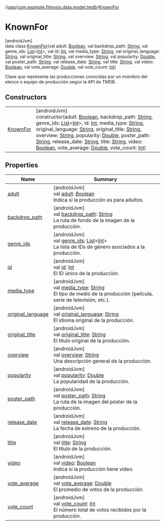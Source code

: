 //[app](../../../index.md)/[com.example.filmosis.data.model.tmdb](../index.md)/[KnownFor](index.md)

# KnownFor

[androidJvm]\
data class [KnownFor](index.md)(val adult: [Boolean](https://kotlinlang.org/api/latest/jvm/stdlib/kotlin/-boolean/index.html), val backdrop_path: [String](https://kotlinlang.org/api/latest/jvm/stdlib/kotlin/-string/index.html), val genre_ids: [List](https://kotlinlang.org/api/latest/jvm/stdlib/kotlin.collections/-list/index.html)&lt;[Int](https://kotlinlang.org/api/latest/jvm/stdlib/kotlin/-int/index.html)&gt;, val id: [Int](https://kotlinlang.org/api/latest/jvm/stdlib/kotlin/-int/index.html), val media_type: [String](https://kotlinlang.org/api/latest/jvm/stdlib/kotlin/-string/index.html), val original_language: [String](https://kotlinlang.org/api/latest/jvm/stdlib/kotlin/-string/index.html), val original_title: [String](https://kotlinlang.org/api/latest/jvm/stdlib/kotlin/-string/index.html), val overview: [String](https://kotlinlang.org/api/latest/jvm/stdlib/kotlin/-string/index.html), val popularity: [Double](https://kotlinlang.org/api/latest/jvm/stdlib/kotlin/-double/index.html), val poster_path: [String](https://kotlinlang.org/api/latest/jvm/stdlib/kotlin/-string/index.html), val release_date: [String](https://kotlinlang.org/api/latest/jvm/stdlib/kotlin/-string/index.html), val title: [String](https://kotlinlang.org/api/latest/jvm/stdlib/kotlin/-string/index.html), val video: [Boolean](https://kotlinlang.org/api/latest/jvm/stdlib/kotlin/-boolean/index.html), val vote_average: [Double](https://kotlinlang.org/api/latest/jvm/stdlib/kotlin/-double/index.html), val vote_count: [Int](https://kotlinlang.org/api/latest/jvm/stdlib/kotlin/-int/index.html))

Clase que representa las producciones conocidas por un miembro del elenco o equipo de producción según la API de TMDB.

## Constructors

| | |
|---|---|
| [KnownFor](-known-for.md) | [androidJvm]<br>constructor(adult: [Boolean](https://kotlinlang.org/api/latest/jvm/stdlib/kotlin/-boolean/index.html), backdrop_path: [String](https://kotlinlang.org/api/latest/jvm/stdlib/kotlin/-string/index.html), genre_ids: [List](https://kotlinlang.org/api/latest/jvm/stdlib/kotlin.collections/-list/index.html)&lt;[Int](https://kotlinlang.org/api/latest/jvm/stdlib/kotlin/-int/index.html)&gt;, id: [Int](https://kotlinlang.org/api/latest/jvm/stdlib/kotlin/-int/index.html), media_type: [String](https://kotlinlang.org/api/latest/jvm/stdlib/kotlin/-string/index.html), original_language: [String](https://kotlinlang.org/api/latest/jvm/stdlib/kotlin/-string/index.html), original_title: [String](https://kotlinlang.org/api/latest/jvm/stdlib/kotlin/-string/index.html), overview: [String](https://kotlinlang.org/api/latest/jvm/stdlib/kotlin/-string/index.html), popularity: [Double](https://kotlinlang.org/api/latest/jvm/stdlib/kotlin/-double/index.html), poster_path: [String](https://kotlinlang.org/api/latest/jvm/stdlib/kotlin/-string/index.html), release_date: [String](https://kotlinlang.org/api/latest/jvm/stdlib/kotlin/-string/index.html), title: [String](https://kotlinlang.org/api/latest/jvm/stdlib/kotlin/-string/index.html), video: [Boolean](https://kotlinlang.org/api/latest/jvm/stdlib/kotlin/-boolean/index.html), vote_average: [Double](https://kotlinlang.org/api/latest/jvm/stdlib/kotlin/-double/index.html), vote_count: [Int](https://kotlinlang.org/api/latest/jvm/stdlib/kotlin/-int/index.html)) |

## Properties

| Name | Summary |
|---|---|
| [adult](adult.md) | [androidJvm]<br>val [adult](adult.md): [Boolean](https://kotlinlang.org/api/latest/jvm/stdlib/kotlin/-boolean/index.html)<br>Indica si la producción es para adultos. |
| [backdrop_path](backdrop_path.md) | [androidJvm]<br>val [backdrop_path](backdrop_path.md): [String](https://kotlinlang.org/api/latest/jvm/stdlib/kotlin/-string/index.html)<br>La ruta de fondo de la imagen de la producción. |
| [genre_ids](genre_ids.md) | [androidJvm]<br>val [genre_ids](genre_ids.md): [List](https://kotlinlang.org/api/latest/jvm/stdlib/kotlin.collections/-list/index.html)&lt;[Int](https://kotlinlang.org/api/latest/jvm/stdlib/kotlin/-int/index.html)&gt;<br>La lista de IDs de género asociados a la producción. |
| [id](id.md) | [androidJvm]<br>val [id](id.md): [Int](https://kotlinlang.org/api/latest/jvm/stdlib/kotlin/-int/index.html)<br>El ID único de la producción. |
| [media_type](media_type.md) | [androidJvm]<br>val [media_type](media_type.md): [String](https://kotlinlang.org/api/latest/jvm/stdlib/kotlin/-string/index.html)<br>El tipo de medio de la producción (película, serie de televisión, etc.). |
| [original_language](original_language.md) | [androidJvm]<br>val [original_language](original_language.md): [String](https://kotlinlang.org/api/latest/jvm/stdlib/kotlin/-string/index.html)<br>El idioma original de la producción. |
| [original_title](original_title.md) | [androidJvm]<br>val [original_title](original_title.md): [String](https://kotlinlang.org/api/latest/jvm/stdlib/kotlin/-string/index.html)<br>El título original de la producción. |
| [overview](overview.md) | [androidJvm]<br>val [overview](overview.md): [String](https://kotlinlang.org/api/latest/jvm/stdlib/kotlin/-string/index.html)<br>Una descripción general de la producción. |
| [popularity](popularity.md) | [androidJvm]<br>val [popularity](popularity.md): [Double](https://kotlinlang.org/api/latest/jvm/stdlib/kotlin/-double/index.html)<br>La popularidad de la producción. |
| [poster_path](poster_path.md) | [androidJvm]<br>val [poster_path](poster_path.md): [String](https://kotlinlang.org/api/latest/jvm/stdlib/kotlin/-string/index.html)<br>La ruta de la imagen del póster de la producción. |
| [release_date](release_date.md) | [androidJvm]<br>val [release_date](release_date.md): [String](https://kotlinlang.org/api/latest/jvm/stdlib/kotlin/-string/index.html)<br>La fecha de estreno de la producción. |
| [title](title.md) | [androidJvm]<br>val [title](title.md): [String](https://kotlinlang.org/api/latest/jvm/stdlib/kotlin/-string/index.html)<br>El título de la producción. |
| [video](video.md) | [androidJvm]<br>val [video](video.md): [Boolean](https://kotlinlang.org/api/latest/jvm/stdlib/kotlin/-boolean/index.html)<br>Indica si la producción tiene video. |
| [vote_average](vote_average.md) | [androidJvm]<br>val [vote_average](vote_average.md): [Double](https://kotlinlang.org/api/latest/jvm/stdlib/kotlin/-double/index.html)<br>El promedio de votos de la producción. |
| [vote_count](vote_count.md) | [androidJvm]<br>val [vote_count](vote_count.md): [Int](https://kotlinlang.org/api/latest/jvm/stdlib/kotlin/-int/index.html)<br>El número total de votos recibidos por la producción. |

